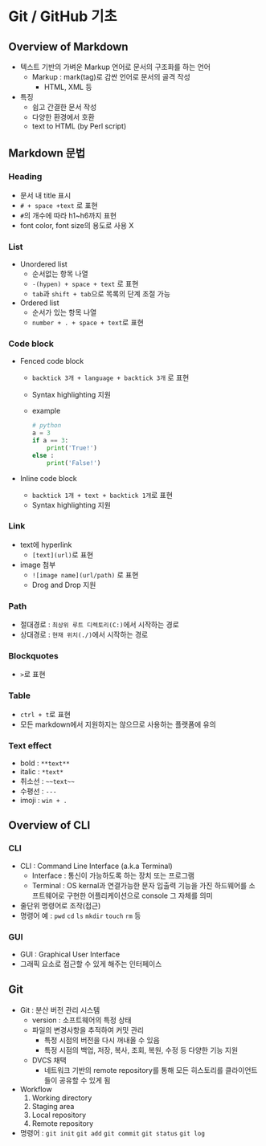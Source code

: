 # Git / GitHub 기초



## Overview of Markdown

- 텍스트 기반의 가벼운 Markup 언어로 문서의 구조화를 하는 언어
  - Markup : mark(tag)로 감싼 언어로 문서의 골격 작성
    - HTML, XML 등
- 특징
  - 쉽고 간결한 문서 작성
  - 다양한 환경에서 호환
  - text to HTML (by Perl script)



## Markdown 문법

### Heading

- 문서 내 title 표시
- `# + space +text` 로 표현
- `#`의 개수에 따라 h1~h6까지 표현
- font color, font size의 용도로 사용 X



### List

- Unordered list
  - 순서없는 항목 나열
  - `-(hypen) + space + text` 로 표현
  - `tab`과 `shift + tab`으로 목록의 단계 조절 가능
- Ordered list
  - 순서가 있는 항목 나열
  - `number + . + space + text`로 표현



### Code block

- Fenced code block

  - `backtick 3개 + language + backtick 3개` 로 표현

  - Syntax highlighting 지원

  - example

    ```python
    # python
    a = 3
    if a == 3:
        print('True!')
    else :
        print('False!')
    ```

- Inline code block

  - `backtick 1개 + text + backtick 1개`로 표현
  - Syntax highlighting 지원 



### Link 

- text에 hyperlink 
  - `[text](url)`로 표현
- image 첨부
  - `![image name](url/path)` 로 표현
  - Drog and Drop 지원



### Path

- 절대경로 : `최상위 루트 디렉토리(C:)`에서 시작하는 경로
- 상대경로 : `현재 위치(./)`에서 시작하는 경로



### Blockquotes

- `>`로 표현



### Table 

- `ctrl + t`로 표현
- 모든 markdown에서 지원하지는 않으므로 사용하는 플랫폼에 유의



### Text effect

- bold : `**text**`
- italic : `*text*`
- 취소선 : `~~text~~`
- 수평선 : `---`
- imoji : `win + .`



## Overview of CLI

### CLI

- CLI : Command Line Interface (a.k.a Terminal)
  - Interface : 통신이 가능하도록 하는 장치 또는 프로그램
  - Terminal : OS kernal과 연결가능한 문자 입출력 기능을 가진 하드웨어를 소프트웨어로 구현한 어플리케이션으로 console 그 자체를 의미 
- 줄단위 명령어로 조작(접근)
- 명령어 예 : `pwd` `cd` `ls` `mkdir` `touch` `rm` 등



### GUI

- GUI : Graphical User Interface
- 그래픽 요소로 접근할 수 있게 해주는 인터페이스



## Git

- Git : 분산 버전 관리 시스템
  - version : 소프트웨어의 특정 상태
  - 파일의 변경사항을 추적하여 커밋 관리
    - 특정 시점의 버전을 다시 꺼내올 수 있음
    - 특정 시점의 백업, 저장, 복사, 조회, 복원, 수정 등 다양한 기능 지원
  - DVCS 채택
    - 네트워크 기반의 remote repository를 통해 모든 히스토리를 클라이언트들이 공유할 수 있게 됨
- Workflow
  1.  Working directory
  2.  Staging area
  3.  Local repository
  4.  Remote repository
- 명령어 : `git init` `git add` `git commit` `git status` `git log`
